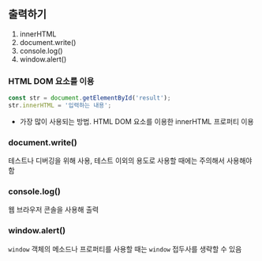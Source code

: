 #      

## 출력하기

1. innerHTML
2. document.write()
3. console.log()
4. window.alert()

### HTML DOM 요소를 이용

```javascript
const str = document.getElementById('result');
str.innerHTML = '입력하는 내용';
```

- 가장 많이 사용되는 방법. HTML DOM 요소를 이용한 innerHTML 프로퍼티 이용

### document.write()

테스트나 디버깅을 위해 사용, 테스트 이외의 용도로 사용할 때에는 주의해서 사용해야함

### console.log()

웹 브라우저 콘솔을 사용해 출력

### window.alert()

`window` 객체의 메소드나 프로퍼티를 사용할 때는 `window` 접두사를 생략할 수 있음
